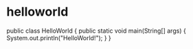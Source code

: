 helloworld
==========
public class HelloWorld {
    public static void main(String[] args) {
        System.out.println("HelloWorld!");
    }
}
